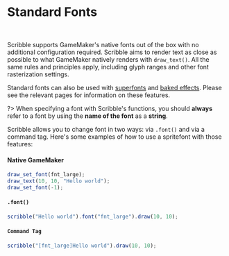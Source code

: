 # Standard Fonts

&nbsp;

Scribble supports GameMaker's native fonts out of the box with no additional configuration required. Scribble aims to render text as close as possible to what GameMaker natively renders with `draw_text()`. All the same rules and principles apply, including glyph ranges and other font rasterization settings.

Standard fonts can also be used with [superfonts](font-superfont) and [baked effects](font-baking). Please see the relevant pages for information on these features.

?> When specifying a font with Scribble's functions, you should **always** refer to a font by using the **name of the font** as a **string**.

Scribble allows you to change font in two ways: via `.font()` and via a command tag. Here's some examples of how to use a spritefont with those features:

<!-- tabs:start -->

#### **Native GameMaker**

```js
draw_set_font(fnt_large);
draw_text(10, 10, "Hello world");
draw_set_font(-1);
```

#### **`.font()`**

```js
scribble("Hello world").font("fnt_large").draw(10, 10);
```

#### **`Command Tag`**

```js
scribble("[fnt_large]Hello world").draw(10, 10);
```

<!-- tabs:end -->